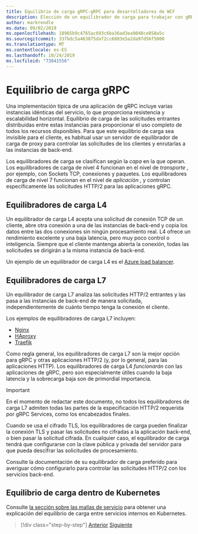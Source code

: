 ```yaml
---
title: Equilibrio de carga gRPC-gRPC para desarrolladores de WCF
description: Elección de un equilibrador de carga para trabajar con gRPC Services.
author: markrendle
ms.date: 09/02/2019
ms.openlocfilehash: 18965b9c4765ac693c6ba36ad3ea9848ce858a5c
ms.sourcegitcommit: 337bdc5a463875daf2cc6883e5a2da97d56f5000
ms.translationtype: MT
ms.contentlocale: es-ES
ms.lasthandoff: 10/24/2019
ms.locfileid: "73841556"
---
```

# <a name="load-balancing-grpc"></a>Equilibrio de carga gRPC

Una implementación típica de una aplicación de gRPC incluye varias instancias idénticas del servicio, lo que proporciona resistencia y escalabilidad horizontal. Equilibrio de carga de las solicitudes entrantes distribuidas entre estas instancias para proporcionar el uso completo de todos los recursos disponibles. Para que este equilibrio de carga sea invisible para el cliente, es habitual usar un servidor de equilibrador de carga de proxy para controlar las solicitudes de los clientes y enrutarlas a las instancias de back-end.

Los equilibradores de carga se clasifican según la *capa* en la que operan. Los equilibradores de carga de nivel 4 funcionan en el nivel de *transporte* , por ejemplo, con Sockets TCP, conexiones y paquetes. Los equilibradores de carga de nivel 7 funcionan en el nivel de *aplicación* , y controlan específicamente las solicitudes HTTP/2 para las aplicaciones gRPC.

## <a name="l4-load-balancers"></a>Equilibradores de carga L4

Un equilibrador de carga L4 acepta una solicitud de conexión TCP de un cliente, abre otra conexión a una de las instancias de back-end y copia los datos entre las dos conexiones sin ningún procesamiento real. L4 ofrece un rendimiento excelente y una baja latencia, pero muy poco control o inteligencia. Siempre que el cliente mantenga abierta la conexión, todas las solicitudes se dirigirán a la misma instancia de back-end.

Un ejemplo de un equilibrador de carga L4 es el [Azure load balancer](https://azure.microsoft.com/services/load-balancer/).

## <a name="l7-load-balancers"></a>Equilibradores de carga L7

Un equilibrador de carga L7 analiza las solicitudes HTTP/2 entrantes y las pasa a las instancias de back-end de manera solicitada, independientemente de cuánto tiempo tenga la conexión el cliente.

Los ejemplos de equilibradores de carga L7 incluyen:

- [Nginx](https://www.nginx.com/)
- [HAproxy](https://www.haproxy.com/)
- [Traefik](https://traefik.io/)

Como regla general, los equilibradores de carga L7 son la mejor opción para gRPC y otras aplicaciones HTTP/2 (y, por lo general, para las aplicaciones HTTP). Los equilibradores de carga L4 *funcionarán* con las aplicaciones de gRPC, pero son especialmente útiles cuando la baja latencia y la sobrecarga baja son de primordial importancia.

> [!IMPORTANT]
> En el momento de redactar este documento, no todos los equilibradores de carga L7 admiten todas las partes de la especificación HTTP/2 requerida por gRPC Services, como los encabezados finales.

Cuando se usa el cifrado TLS, los equilibradores de carga pueden finalizar la conexión TLS y pasar las solicitudes no cifradas a la aplicación back-end, o bien pasar la solicitud cifrada. En cualquier caso, el equilibrador de carga tendrá que configurarse con la clave pública y privada del servidor para que pueda descifrar las solicitudes de procesamiento.

Consulte la documentación de su equilibrador de carga preferido para averiguar cómo configurarlo para controlar las solicitudes HTTP/2 con los servicios back-end.

## <a name="load-balancing-within-kubernetes"></a>Equilibrio de carga dentro de Kubernetes

Consulte [la sección sobre las mallas de servicio](service-mesh.md) para obtener una explicación del equilibrio de carga entre servicios internos en Kubernetes.

>[!div class="step-by-step"]
>[Anterior](service-mesh.md)
>[Siguiente](application-performance-management.md)
